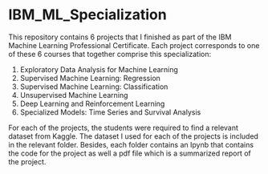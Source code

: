 # IBM_ML_Specialization

This repository contains 6 projects that I finished as part of the IBM Machine Learning Professional Certificate. 
Each project corresponds to one of these 6 courses that together comprise this specialization:

1. Exploratory Data Analysis for Machine Learning
2. Supervised Machine Learning: Regression
3. Supervised Machine Learning: Classification
4. Unsupervised Machine Learning
5. Deep Learning and Reinforcement Learning
6. Specialized Models: Time Series and Survival Analysis

For each of the projects, the students were required to find a relevant dataset from Kaggle. 
The dataset I used for each of the projects is included in the relevant folder.
Besides, each folder contains an Ipynb that contains the code for the project as well a pdf file which is a summarized report of the project.
